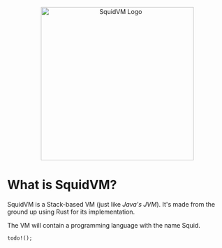 [//]: # (![SquidVM Logo]&#40;https://d1drfx3idpovxr.cloudfront.net/squid-vm.svg&#41;)

<p align="center">
<image src="https://d1drfx3idpovxr.cloudfront.net/squid-vm.svg" alt="SquidVM Logo" width="350px"></image>
</p>

# **What is SquidVM?**

SquidVM is a Stack-based VM (just like _Java's JVM_).
It's made from the ground up using Rust for its implementation.

The VM will contain a programming language with the name Squid.

`todo!();`